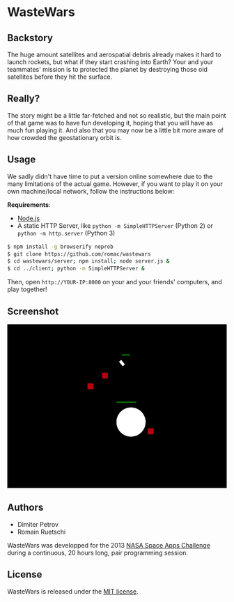 
# WasteWars

## Backstory
The huge amount satellites and aerospatial debris already makes it hard to launch rockets, but what if they start crashing into Earth?
Your and your teammates' mission is to protected the planet by destroying those old satellites before they hit the surface.

## Really?
The story might be a little far-fetched and not so realistic, but the main point of that game was to have fun developing it, hoping that you will have as much fun playing it. And also that you may now be a little bit more aware of how crowded the geostationary orbit is.

## Usage
We sadly didn't have time to put a version online somewhere due to the many limitations of the actual game.
However, if you want to play it on your own machine/local network, follow the instructions below:

**Requirements**:
- [Node.js](nodejs.org)
- A static HTTP Server, like `python -m SimpleHTTPServer` (Python 2) or `python -m http.server` (Python 3)

```bash
$ npm install -g browserify noprob
$ git clone https://github.com/romac/wastewars
$ cd wastewars/server; npm install; node server.js &
$ cd ../client; python -m SimpleHTTPServer &
```

Then, open `http://YOUR-IP:8000` on your and your friends' computers, and play together!

## Screenshot
![](screenshot.png)

## Authors
- Dimiter Petrov
- Romain Ruetschi

WasteWars was developped for the 2013 [NASA Space Apps Challenge](http://spaceappschallenge.org/) during a continuous, 20 hours long, pair programming session.

## License
WasteWars is released under the [MIT license](http://opensource.org/licenses/MIT).